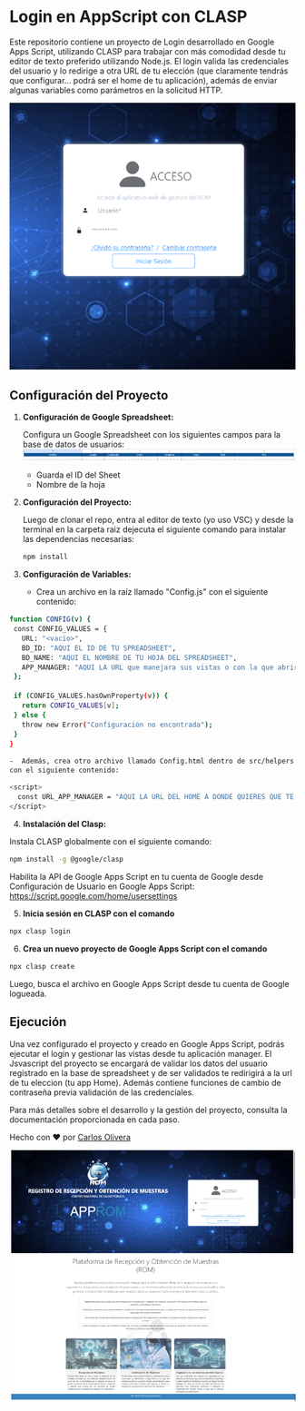 # Login en AppScript con CLASP

Este repositorio contiene un proyecto de Login desarrollado en Google Apps Script, utilizando CLASP para trabajar con más comodidad desde tu editor de texto preferido utilizando Node.js. El login valida las credenciales del usuario y lo redirige a otra URL de tu elección (que claramente tendrás que configurar... podrá ser el home de tu aplicación), además de enviar algunas variables como parámetros en la solicitud HTTP.

![login](https://github.com/coliveramispireta/assets-images/blob/main/login.PNG)

## Configuración del Proyecto

1. **Configuración de Google Spreadsheet:**

   Configura un Google Spreadsheet con los siguientes campos para la base de datos de usuarios:
   ![Muestra de Tabla SpreadSheet](https://github.com/coliveramispireta/assets-images/blob/main/BD_Users.PNG?raw=true)
   - Guarda el ID del Sheet
   - Nombre de la hoja

2. **Configuración del Proyecto:**

   Luego de clonar el repo, entra al editor de texto (yo uso VSC) y desde la terminal en la carpeta raiz dejecuta el siguiente comando para instalar las dependencias necesarias:

   ```bash
   npm install
   ```

3. **Configuración de Variables:**

    -  Crea un archivo en la raíz llamado "Config.js" con el siguiente contenido:

 ```bash
function CONFIG(v) {
  const CONFIG_VALUES = {
    URL: "<vacio>",
    BD_ID: "AQUI EL ID DE TU SPREADSHEET",
    BD_NAME: "AQUI EL NOMBRE DE TU HOJA DEL SPREADSHEET",
    APP_MANAGER: "AQUI LA URL que manejara sus vistas o con la que abriras tu login"
  };

  if (CONFIG_VALUES.hasOwnProperty(v)) {
    return CONFIG_VALUES[v];
  } else {
    throw new Error("Configuración no encontrada");
  }
}
 ```

    -  Además, crea otro archivo llamado Config.html dentro de src/helpers con el siguiente contenido:

```bash
<script>
  const URL_APP_MANAGER = "AQUI LA URL DEL HOME A DONDE QUIERES QUE TE REDIRIJA SI ES Q EL LOGIN TE AUTENTICA"; 
</script>
```

4. **Instalación del Clasp:**

Instala CLASP globalmente con el siguiente comando:

```bash
npm install -g @google/clasp
```

Habilita la API de Google Apps Script en tu cuenta de Google desde Configuración de Usuario en Google Apps Script:  https://script.google.com/home/usersettings

5. **Inicia sesión en CLASP con el comando**

```bash
npx clasp login
```

6. **Crea un nuevo proyecto de Google Apps Script con el comando**

```bash
npx clasp create
```

Luego, busca el archivo en Google Apps Script desde tu cuenta de Google logueada.


## Ejecución

Una vez configurado el proyecto y creado en Google Apps Script, podrás ejecutar el login y gestionar las vistas desde tu aplicación manager.
El Jsvascript del proyecto se encargará de validar los datos del usuario registrado en la base de spreadsheet y de ser validados te redirigirá a la url de tu eleccion (tu app Home). Además contiene funciones de cambio de contraseña previa validación de las credenciales. 

Para más detalles sobre el desarrollo y la gestión del proyecto, consulta la documentación proporcionada en cada paso.

Hecho con ❤️ por [Carlos Olivera](https://github.com/coliveramispireta)

![Page](https://github.com/coliveramispireta/assets-images/blob/main/page.PNG)

